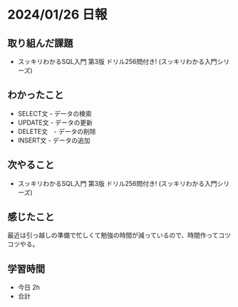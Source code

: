 # 2024/01/26 日報

## 取り組んだ課題
- スッキリわかるSQL入門 第3版 ドリル256問付き! (スッキリわかる入門シリーズ)

## わかったこと
- SELECT文 - データの検索
- UPDATE文 - データの更新
- DELETE文　- データの削除
- INSERT文 - データの追加

## 次やること
- スッキリわかるSQL入門 第3版 ドリル256問付き! (スッキリわかる入門シリーズ)

## 感じたこと
最近は引っ越しの準備で忙しくて勉強の時間が減っているので、時間作ってコツコツやる。

## 学習時間
- 今日 2h
- 合計 
